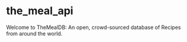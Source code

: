 # the_meal_api
Welcome to TheMealDB: An open, crowd-sourced database of Recipes from around the world.
